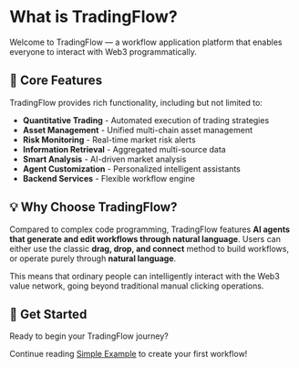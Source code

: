 # What is TradingFlow?

Welcome to TradingFlow — a workflow application platform that enables everyone to interact with Web3 programmatically.

## 🎯 Core Features

TradingFlow provides rich functionality, including but not limited to:

- **Quantitative Trading** - Automated execution of trading strategies
- **Asset Management** - Unified multi-chain asset management
- **Risk Monitoring** - Real-time market risk alerts
- **Information Retrieval** - Aggregated multi-source data
- **Smart Analysis** - AI-driven market analysis
- **Agent Customization** - Personalized intelligent assistants
- **Backend Services** - Flexible workflow engine

## 💡 Why Choose TradingFlow?

Compared to complex code programming, TradingFlow features **AI agents that generate and edit workflows through natural language**. Users can either use the classic **drag, drop, and connect** method to build workflows, or operate purely through **natural language**.

This means that ordinary people can intelligently interact with the Web3 value network, going beyond traditional manual clicking operations.

## 🚀 Get Started

Ready to begin your TradingFlow journey?

Continue reading [Simple Example](simple-example.md) to create your first workflow!
